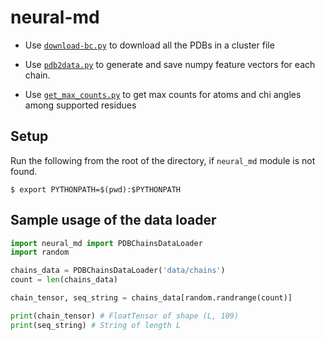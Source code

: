 # neural-md

* Use [`download-bc.py`](./helpers/download_bc.py) to download all the PDBs in a cluster file

* Use [`pdb2data.py`](./helpers/pdb2data.py) to generate and save numpy feature vectors for each chain.

* Use [`get_max_counts.py`](./helpers/get_max_counts.py) to get max counts for atoms and chi angles among supported residues

## Setup

Run the following from the root of the directory, if `neural_md` module is not found.

```shell
$ export PYTHONPATH=$(pwd):$PYTHONPATH
```

## Sample usage of the data loader


```python
import neural_md import PDBChainsDataLoader
import random

chains_data = PDBChainsDataLoader('data/chains')
count = len(chains_data)

chain_tensor, seq_string = chains_data[random.randrange(count)]

print(chain_tensor) # FloatTensor of shape (L, 109)
print(seq_string) # String of length L
```

